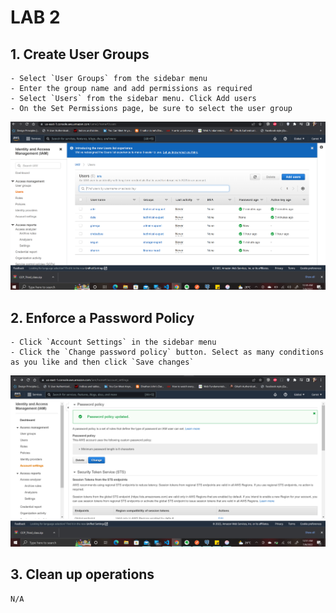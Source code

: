 # LAB 2

## 1. Create User Groups
    - Select `User Groups` from the sidebar menu
    - Enter the group name and add permissions as required
    - Select `Users` from the sidebar menu. Click Add users
    - On the Set Permissions page, be sure to select the user group

![Users page](/images/user_groups.PNG)

## 2. Enforce a Password Policy
    - Click `Account Settings` in the sidebar menu
    - Click the `Change password policy` button. Select as many conditions as you like and then click `Save changes`

![Password policy page](/images/pwd_policy.PNG)

## 3. Clean up operations
    N/A